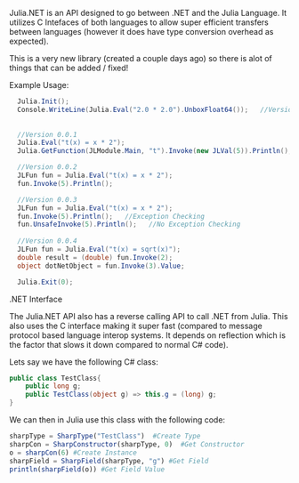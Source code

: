 Julia.NET is an API designed to go between .NET and the Julia Language. It utilizes C Intefaces of both languages to allow super efficient transfers between languages (however it does have type conversion overhead as expected). 

This is a very new library (created a couple days ago) so there is alot of things that can be added / fixed!

Example Usage:

```csharp
  Julia.Init();
  Console.WriteLine(Julia.Eval("2.0 * 2.0").UnboxFloat64());   //Version 0.0.0
  
  
  //Version 0.0.1
  Julia.Eval("t(x) = x * 2");
  Julia.GetFunction(JLModule.Main, "t").Invoke(new JLVal(5)).Println();

  //Version 0.0.2
  JLFun fun = Julia.Eval("t(x) = x * 2");
  fun.Invoke(5).Println();

  //Version 0.0.3
  JLFun fun = Julia.Eval("t(x) = x * 2");
  fun.Invoke(5).Println();   //Exception Checking
  fun.UnsafeInvoke(5).Println();   //No Exception Checking
  
  //Version 0.0.4
  JLFun fun = Julia.Eval("t(x) = sqrt(x)");
  double result = (double) fun.Invoke(2);
  object dotNetObject = fun.Invoke(3).Value;

  Julia.Exit(0);  
```

.NET Interface

The Julia.NET API also has a reverse calling API to call .NET from Julia. This also uses the C interface making it super fast (compared to message protocol based language interop systems. It depends on reflection which is the factor that slows it down compared to normal C# code).

Lets say we have the following C# class:
```csharp
public class TestClass{
    public long g;
    public TestClass(object g) => this.g = (long) g;
}
```

We can then in Julia use this class with the following code:
```julia
sharpType = SharpType("TestClass")  #Create Type
sharpCon = SharpConstructor(sharpType, 0)  #Get Constructor
o = sharpCon(6) #Create Instance
sharpField = SharpField(sharpType, "g") #Get Field
println(sharpField(o)) #Get Field Value
```

